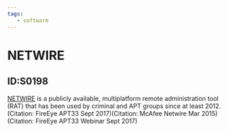 ```yaml
---
tags:
   - software
---
```

# NETWIRE
## ID:S0198
[NETWIRE](/mitre/software/S0198) is a publicly available, multiplatform remote administration tool (RAT) that has been used by criminal and APT groups since at least 2012.(Citation: FireEye APT33 Sept 2017)(Citation: McAfee Netwire Mar 2015)(Citation: FireEye APT33 Webinar Sept 2017)
